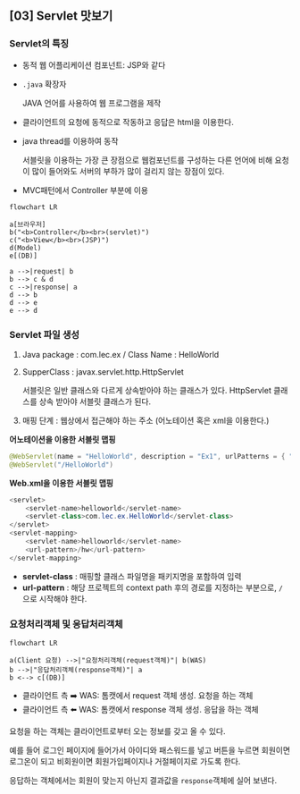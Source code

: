 ## [03] Servlet 맛보기

### **Servlet의 특징**

- 동적 웹 어플리케이션 컴포넌트: JSP와 같다

- `.java` 확장자

  JAVA 언어를 사용하여 웹 프로그램을 제작

- 클라이언트의 요청에 동적으로 작동하고 응답은 html을 이용한다.

- java thread를 이용하여 동작

  서블릿을 이용하는 가장 큰 장점으로 웹컴포넌트를 구성하는 다른 언어에 비해 요청이 많이 들어와도 서버의 부하가 많이 걸리지 않는 장점이 있다.

- MVC패턴에서 Controller 부분에 이용

```mermaid
flowchart LR

a[브라우저]
b("<b>Controller</b><br>(servlet)")
c("<b>View</b><br>(JSP)")
d(Model)
e[(DB)]

a -->|request| b
b --> c & d
c -->|response| a
d --> b
d --> e
e --> d
```

### Servlet 파일 생성

1. Java package : com.lec.ex / Class Name : HelloWorld

2. SupperClass : javax.servlet.http.HttpServlet 

   서블릿은 일반 클래스와 다르게 상속받아야 하는 클래스가 있다. HttpServlet 클래스를 상속 받아야 서블릿 클래스가 된다.

3. 매핑 단계 : 웹상에서 접근해야 하는 주소 (어노테이션 혹은 xml을 이용한다.)



**어노테이션을 이용한 서블릿 맵핑**

```java
@WebServlet(name = "HelloWorld", description = "Ex1", urlPatterns = { "/HelloWorld" })
@WebServlet("/HelloWorld")
```



**Web.xml을 이용한 서블릿 맵핑**

```java
<servlet>
	<servlet-name>helloworld</servlet-name>  
	<servlet-class>com.lec.ex.HelloWorld</servlet-class>
</servlet>
<servlet-mapping>
  	<servlet-name>helloworld</servlet-name>
  	<url-pattern>/hw</url-pattern>
</servlet-mapping>
```

- **servlet-class** : 매핑할 클래스 파일명을 패키지명을 포함하여 입력
- **url-pattern** : 해당 프로젝트의 context path 후의 경로를 지정하는 부분으로, `/` 으로 시작해야 한다.



### 요청처리객체 및 응답처리객체

```mermaid
flowchart LR

a(Client 요청) -->|"요청처리객체(request객체)"| b(WAS)
b -->|"응답처리객체(response객체)"| a
b <--> c[(DB)]
```

- 클라이언트 측 ➡️ WAS: 톰캣에서 request 객체 생성. 요청을 하는 객체
- 클라이언트 측 ⬅️ WAS: 톰캣에서 response 객체 생성. 응답을 하는 객체

요청을 하는 객체는 클라이언트로부터 오는 정보를 갖고 올 수 있다. 

예를 들어 로그인 페이지에 들어가서 아이디와 패스워드를 넣고 버튼을 누르면 회원이면 로그온이 되고 비회원이면 회원가입페이지나 거절페이지로 가도록 한다.

응답하는 객체에서는 회원이 맞는지 아닌지 결과값을 `response`객체에 실어 보낸다.